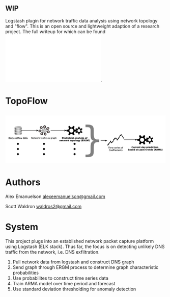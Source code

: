 ## WIP
Logstash plugin for network traffic data analysis using network topology and "flow". This is an open source and lightweight adaption of a research project. The full writeup for which can be found ![here](ergmarma.pdf).

# TopoFlow
![Cover photo](pipeline.jpg)
---------------------------------------------------------------

# Authors
Alex Emanuelson
alexeemanuelson@gmail.com

Scott Waldron
waldros2@gmail.com

# System
This project plugs into an established network packet capture platform using Logstash (ELK stack). Thus far, the focus is on detecting unlikely DNS traffic from the network, i.e. DNS exfiltration. 

1) Pull network data from logstash and construct DNS graph
2) Send graph through ERGM process to determine graph characteristic probabilities
3) Use probabilites to construct time series data
4) Train ARMA model over time period and forecast
5) Use standard deviation thresholding for anomaly detection
